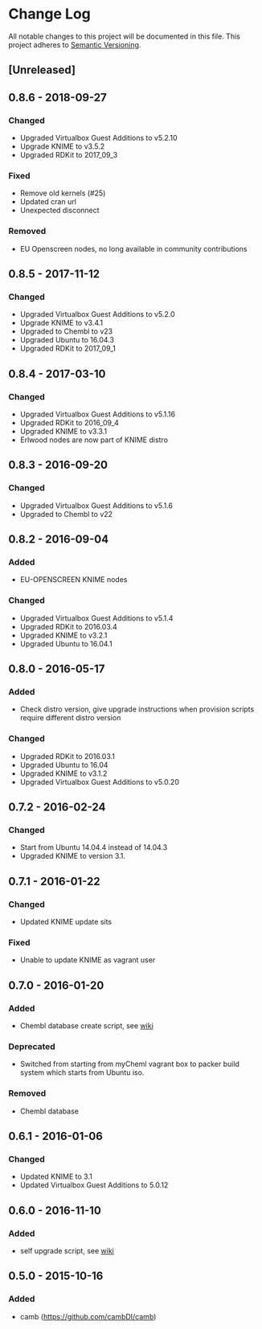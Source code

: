 # Change Log
All notable changes to this project will be documented in this file.
This project adheres to [Semantic Versioning](http://semver.org/).

## [Unreleased]

## 0.8.6 - 2018-09-27

### Changed

* Upgraded Virtualbox Guest Additions to v5.2.10
* Upgrade KNIME to v3.5.2
* Upgraded RDKit to 2017_09_3

### Fixed

* Remove old kernels (#25)
* Updated cran url
* Unexpected disconnect

### Removed

* EU Openscreen nodes, no long available in community contributions

## 0.8.5 - 2017-11-12

### Changed

* Upgraded Virtualbox Guest Additions to v5.2.0
* Upgrade KNIME to v3.4.1
* Upgraded to Chembl to v23
* Upgraded Ubuntu to 16.04.3
* Upgraded RDKit to 2017_09_1

## 0.8.4 - 2017-03-10

### Changed

* Upgraded Virtualbox Guest Additions to v5.1.16
* Upgraded RDKit to 2016_09_4
* Upgraded KNIME to v3.3.1
* Erlwood nodes are now part of KNIME distro

## 0.8.3 - 2016-09-20

### Changed

* Upgraded Virtualbox Guest Additions to v5.1.6
* Upgraded to Chembl to v22

## 0.8.2 - 2016-09-04

### Added

* EU-OPENSCREEN KNIME nodes

### Changed

* Upgraded Virtualbox Guest Additions to v5.1.4
* Upgraded RDKit to 2016.03.4
* Upgraded KNIME to v3.2.1
* Upgraded Ubuntu to 16.04.1

## 0.8.0 - 2016-05-17

### Added

* Check distro version, give upgrade instructions when provision scripts require different distro version

### Changed

* Upgraded RDKit to 2016.03.1
* Upgraded Ubuntu to 16.04
* Upgraded KNIME to v3.1.2
* Upgraded Virtualbox Guest Additions to v5.0.20

## 0.7.2 - 2016-02-24

### Changed

- Start from Ubuntu 14.04.4 instead of 14.04.3
- Upgraded KNIME to version 3.1.

## 0.7.1 - 2016-01-22

### Changed

- Updated KNIME update sits

### Fixed

- Unable to update KNIME as vagrant user

## 0.7.0 - 2016-01-20

### Added

- Chembl database create script, see [wiki](https://github.com/NLeSC/Chemical-Analytics-Platform/wiki/Cheatsheet#chembl-database-tables)

### Deprecated

- Switched from starting from myCheml vagrant box to packer build system which starts from Ubuntu iso.

### Removed

- Chembl database

## 0.6.1 - 2016-01-06

### Changed

- Updated KNIME to 3.1
- Updated Virtualbox Guest Additions to 5.0.12

## 0.6.0 - 2016-11-10

### Added

- self upgrade script, see [wiki](https://github.com/NLeSC/Chemical-Analytics-Platform/wiki/Cheatsheet#performing-a-self-upgrade)

## 0.5.0 - 2015-10-16

### Added

- camb (https://github.com/cambDI/camb)
